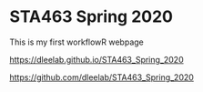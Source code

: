 # STA463 Spring 2020

This is my first workflowR webpage

https://dleelab.github.io/STA463_Spring_2020

https://github.com/dleelab/STA463_Spring_2020
